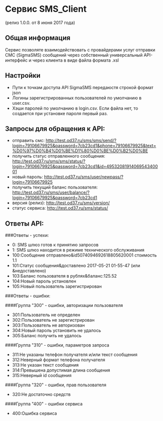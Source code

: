 # Сервис SMS_Client
(релиз 1.0.0. от 8 июня 2017 года)
## Общая информация
Сервис позволяте взаимодействовать с провайдерами услуг отправки СМС (SigmaSMS)
сообщений  через собственный универсальный API-интерфейс и через клиента в виде файла 
формата .xsl

## Настройки 
+ Пути к точкам доступа API SigmaSMS передаюстя строкой формат json
+ Логины зарегистрированных пользователей по умолчанию в user.csv.
+ Хэши паролей по умолчанию в login.csv. Если файла нет, то создается при установке пароля первый раз.

## Запросы для обращения к API:
+ отправить смс: http://test.od37.ru/sms/sms/send/?login=79106679925&password=7cb23cd1&phone=79106679925&text=%D0%97%D0%B4%D0%BE%D1%80%D0%BE%D0%B2%D0%BE
+ получить статус отправленного сообщения: http://test.od37.ru/sms/sms/status/?login=79106679925&password=7cb23cd1&id=4953208191406954340001
+ новый пароль: http://test.od37.ru/sms/user/newpass/?login=79106679925
+ получить текущий баланс пользователя: http://test.od37.ru/sms/user/balance/?login=79106679925&password=7cb23cd1
+ версия (релиз): http://test.od37.ru/sms/version/
+ статус сервиса: http://test.od37.ru/sms/status/


## Ответы API:
###Ответы - успехи:
+ 0: SMS шлюз готов к принятию запросов
+ 1: SMS шлюз находится в режиме технического обслуживания
+ 100:Сообщение отправлено&id5074094692618805620001 стоимость 1.1
+ 101:Cтатус сообщения&доставлено 2017-05-21 01-55-47 (или &недоставлено)
+ 103:Баланс пользователя в рублях&баланс:125.52
+ 104:Новый пароль установлен
+ 105:Новый пользователь зарегистрирован

###Ответы - ошибки:

####Группа "300" - ошибки, авторизации пользователя
+ 301:Пользователь не определен
+ 302:Пользователь не зарегистрирован
+ 303:Пользователь не авторизован
+ 304:Новый пароль установить не удалось
+ 305:Баланс получить не удалось

####Группа "310" - ошибки, параметров запроса
+ 311:Не указаны телефон получателя и/или текст сообщения
+ 312:Неверный формат телефона получателя
+ 313:Не указан текст сообщения
+ 314:Превышена допустимая длина сообщения
+ 315:Неверный id сообщения

####Группа "320" - ошибки, прав пользователя
+ 320:Не достаточно средств

####Группа "400" - ошибки сервиса
+ 400:Ошибка сервиса